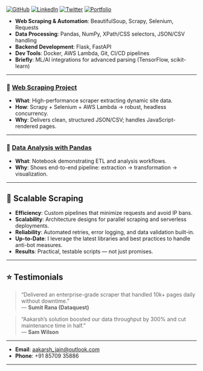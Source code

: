 [![GitHub](https://img.shields.io/badge/GitHub-%2312100E.svg?style=for-the-badge&logo=github&logoColor=white)](https://github.com/aakarshjaindev) [![LinkedIn](https://img.shields.io/badge/LinkedIn-%230077B5.svg?style=for-the-badge&logo=linkedin&logoColor=white)](https://linkedin.com/in/yourusername) [![Twitter](https://img.shields.io/badge/Twitter-%231DA1F2.svg?style=for-the-badge&logo=twitter&logoColor=white)](https://twitter.com/yourusername) [![Portfolio](https://img.shields.io/badge/Portfolio-%23FF5722.svg?style=for-the-badge&logo=google-chrome&logoColor=white)](https://yourportfolio.com)

- **Web Scraping & Automation**: BeautifulSoup, Scrapy, Selenium, Requests
- **Data Processing**: Pandas, NumPy, XPath/CSS selectors, JSON/CSV handling
- **Backend Development**: Flask, FastAPI
- **Dev Tools**: Docker, AWS Lambda, Git, CI/CD pipelines
- **Briefly**: ML/AI integrations for advanced parsing (TensorFlow, scikit-learn)

---

### 🔹 [Web Scraping Project](web-scraping-project/README.md)
- **What**: High-performance scraper extracting dynamic site data.
- **How**: Scrapy + Selenium + AWS Lambda → robust, headless concurrency.
- **Why**: Delivers clean, structured JSON/CSV; handles JavaScript-rendered pages.
---
### 🔹 [Data Analysis with Pandas](pandas.ipynb)
- **What**: Notebook demonstrating ETL and analysis workflows.
- **Why**: Shows end-to-end pipeline: extraction → transformation → visualization.

---

## 🚀 Scalable Scraping

- **Efficiency**: Custom pipelines that minimize requests and avoid IP bans.
- **Scalability**: Architecture designs for parallel scraping and serverless deployments.
- **Reliability**: Automated retries, error logging, and data validation built-in.
- **Up-to-Date**: I leverage the latest libraries and best practices to handle anti-bot measures.
- **Results**: Practical, testable scripts — not just promises.

---

## ⭐ Testimonials

> “Delivered an enterprise-grade scraper that handled 10k+ pages daily without downtime.”  
> — **Sumit Rana (Dataquest)**

> “Aakarsh’s solution boosted our data throughput by 300% and cut maintenance time in half.”  
> — **Sam Wilson**

---

- **Email**: [aakarsh_jain@outlook.com](mailto:aakarsh_jain@outlook.com)  
- **Phone**: +91 85709 35886

---
